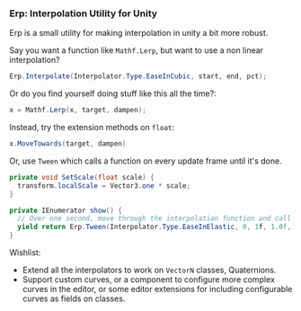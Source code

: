 ### Erp: Interpolation Utility for Unity

Erp is a small utility for making interpolation in unity a bit more robust.

Say you want a function like `Mathf.Lerp`, but want to use a non linear interpolation?

```C#
Erp.Interpolate(Interpolator.Type.EaseInCubic, start, end, pct);
```

Or do you find yourself doing stuff like this all the time?:

```C#
x = Mathf.Lerp(x, target, dampen);
```

Instead, try the extension methods on `float`:

```C#
x.MoveTowards(target, dampen)
```

Or, use `Tween` which calls a function on every update frame until it's done.

```C#
private void SetScale(float scale) {
  transform.localScale = Vector3.one * scale;
}

private IEnumerator show() {
  // Over one second, move through the interpolation function and call SetScale every frame.
  yield return Erp.Tween(Interpolator.Type.EaseInElastic, 0, 1f, 1.0f, SetScale);
}
```

Wishlist:

- Extend all the interpolators to work on `VectorN` classes, Quaternions.
- Support custom curves, or a component to configure more complex curves in the editor, or some editor extensions for including configurable curves as fields on classes.

